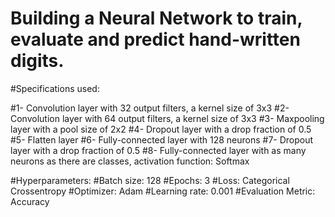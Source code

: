 # Building a Neural Network to train, evaluate and predict hand-written digits.

#Specifications used:

#1- Convolution layer with 32 output filters, a kernel size of 3x3
#2- Convolution layer with 64 output filters, a kernel size of 3x3
#3- Maxpooling layer with a pool size of 2x2
#4- Dropout layer with a drop fraction of 0.5
#5- Flatten layer
#6- Fully-connected layer with 128 neurons
#7- Dropout layer with a drop fraction of 0.5
#8- Fully-connected layer with as many neurons as there are classes, activation function: Softmax

#Hyperparameters:
#Batch size: 128
#Epochs: 3
#Loss: Categorical Crossentropy
#Optimizer: Adam
#Learning rate: 0.001
#Evaluation Metric: Accuracy
